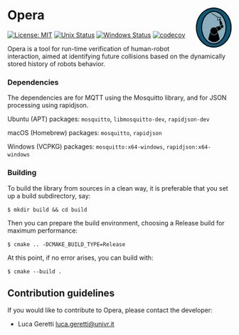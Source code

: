 

# Opera <img align="right" src="https://github.com/ariadne-cps/opera/blob/main/resources/img/opera_logo_original.png" alt="Opera" width="80"/>

[![License: MIT](https://img.shields.io/badge/License-MIT-green.svg)](https://opensource.org/licenses/MIT) [![Unix Status](https://github.com/ariadne-cps/opera/workflows/Unix/badge.svg)](https://github.com/ariadne-cps/opera/actions/workflows/unix.yml)
 [![Windows Status](https://github.com/ariadne-cps/opera/workflows/Windows/badge.svg)](https://github.com/ariadne-cps/opera/actions/workflows/windows.yml)
[![codecov](https://codecov.io/gh/ariadne-cps/opera/branch/main/graph/badge.svg)](https://codecov.io/gh/ariadne-cps/opera)

Opera is a tool for run-time verification of human-robot interaction, aimed at identifying future collisions based on the dynamically stored history of robots behavior.

### Dependencies

The dependencies are for MQTT using the Mosquitto library, and for JSON processing using rapidjson.

Ubuntu (APT) packages: `mosquitto`, `libmosquitto-dev`, `rapidjson-dev`

macOS (Homebrew) packages: `mosquitto`, `rapidjson`

Windows (VCPKG) packages: `mosquitto:x64-windows`, `rapidjson:x64-windows`


### Building

To build the library from sources in a clean way, it is preferable that you set up a build subdirectory, say:

```
$ mkdir build && cd build
```

Then you can prepare the build environment, choosing a Release build for maximum performance:

```
$ cmake .. -DCMAKE_BUILD_TYPE=Release
```

At this point, if no error arises, you can build with:

```
$ cmake --build .
```

## Contribution guidelines ##

If you would like to contribute to Opera, please contact the developer: 

* Luca Geretti <luca.geretti@univr.it>
